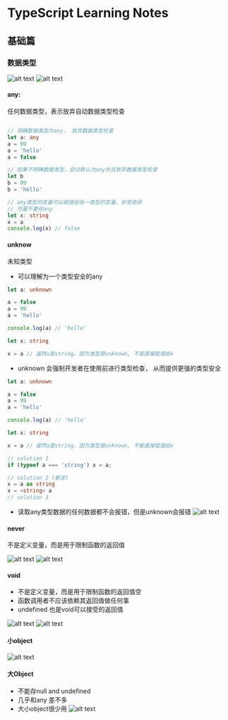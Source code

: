 # TypeScript Learning Notes

## 基础篇

### 数据类型

![alt text](image.png)
![alt text](image-1.png)

#### any: 

任何数据类型，表示放弃自动数据类型检查

```TypeScript

// 明确数据类型为any， 放弃数据类型检查
let a: any
a = 99
a = 'hello'
a = false

// 如果不明确数据类型，自动默认为any并且放弃数据类型检查
let b 
b = 99
b = 'hello'

// any类型的变量可以赋值给任一类型的变量，非常诡异
// 尽量不要些any
let x: string
x = a 
console.log(x) // false
```

#### unknow

未知类型
- 可以理解为一个类型安全的any

```TypeScript
let a: unknown

a = false 
a = 99
a = 'hello'

console.log(a) // 'hello'

let x: string

x = a // 虽然a是string，因为类型是unknown, 不能直接赋值给x
```

- unknown 会强制开发者在使用前进行类型检查， 从而提供更强的类型安全
```TypeScript
let a: unknown

a = false 
a = 99
a = 'hello'

console.log(a) // 'hello'

let x: string

x = a // 虽然a是string，因为类型是unknown, 不能直接赋值给x

// solution 1
if (typeof a === 'string') x = a;

// solution 2 (断言)
x = a as string
x = <string> a
// solution 3
```

- 读取any类型数据的任何数据都不会报错，但是unknown会报错
![alt text](image-2.png)

#### never
不是定义变量，而是用于限制函数的返回值

![alt text](image-3.png)
![alt text](image-4.png)

#### void
- 不是定义变量，而是用于限制函数的返回值空
- 函数调用者不应该依赖其返回值做任何事
- undefined 也是void可以接受的返回值

![alt text](image-5.png)
![alt text](image-6.png)

#### 小object
![alt text](image-7.png)

#### 大Object
- 不能存null and undefined
- 几乎和any 差不多
- 大小object很少用
![alt text](image-8.png)

